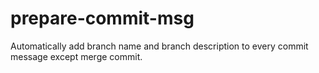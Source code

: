 # prepare-commit-msg

Automatically add branch name and branch description to every commit message except merge commit.



